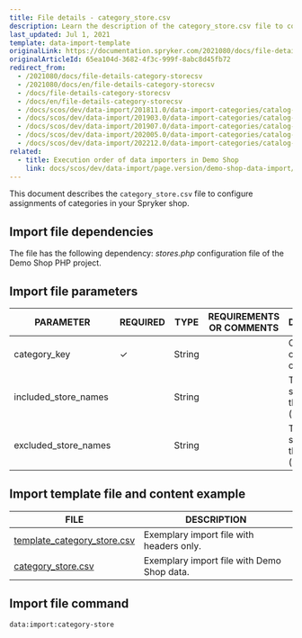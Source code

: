 ```yaml
---
title: File details - category_store.csv
description: Learn the description of the category_store.csv file to configure assignments of categories in your Spryker shop | Spryker
last_updated: Jul 1, 2021
template: data-import-template
originalLink: https://documentation.spryker.com/2021080/docs/file-details-category-storecsv
originalArticleId: 65ea104d-3682-4f3c-999f-8abc8d45fb72
redirect_from:
  - /2021080/docs/file-details-category-storecsv
  - /2021080/docs/en/file-details-category-storecsv
  - /docs/file-details-category-storecsv
  - /docs/en/file-details-category-storecsv
  - /docs/scos/dev/data-import/201811.0/data-import-categories/catalog-setup/categories/file-details-category-store.csv.html
  - /docs/scos/dev/data-import/201903.0/data-import-categories/catalog-setup/categories/file-details-category-store.csv.html
  - /docs/scos/dev/data-import/201907.0/data-import-categories/catalog-setup/categories/file-details-category-store.csv.html
  - /docs/scos/dev/data-import/202005.0/data-import-categories/catalog-setup/categories/file-details-category-store.csv.html
  - /docs/scos/dev/data-import/202212.0/data-import-categories/catalog-setup/categories/file-details-category-store.csv.html
related:
  - title: Execution order of data importers in Demo Shop
    link: docs/scos/dev/data-import/page.version/demo-shop-data-import/execution-order-of-data-importers-in-demo-shop.html
---
```


This document describes the `category_store.csv` file to configure assignments of categories in your Spryker shop.

## Import file dependencies

The file has the following dependency: *stores.php* configuration file of the Demo Shop PHP project.

## Import file parameters

| PARAMETER | REQUIRED | TYPE | REQUIREMENTS OR COMMENTS | DESCRIPTION |
|-|-|-|-|-|
| category_key | &check; | String |   | Category key of the category. |
| included_store_names |   | String |   | To accept all stores, use the asterisk (*) symbol. | Holds store names to include separated by a comma. |
| excluded_store_names |   | String |   | To remove all stores, use the asterisk (*) symbol. | Holds store names to exclude separated by a comma. |



## Import template file and content example

| FILE | DESCRIPTION |
|-|-|
| [template_category_store.csv](https://spryker.s3.eu-central-1.amazonaws.com/docs/Developer+Guide/Back-End/Data+Manipulation/Data+Ingestion/Data+Import/Data+Import+Categories/Commerce+Setup/template+category_store.csv) | Exemplary import file with headers only. |
| [category_store.csv](https://spryker.s3.eu-central-1.amazonaws.com/docs/Developer+Guide/Back-End/Data+Manipulation/Data+Ingestion/Data+Import/Data+Import+Categories/Commerce+Setup/category_store.csv) | Exemplary import file with Demo Shop data. |

## Import file command

```bash
data:import:category-store
```
